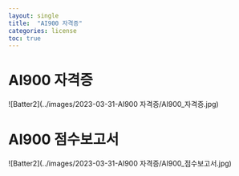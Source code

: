 ```yaml
---
layout: single
title:  "AI900 자격증"
categories: license
toc: true
---
```


# AI900 자격증
![Batter2](../images/2023-03-31-AI900 자격증/AI900_자격증.jpg)

# AI900 점수보고서
![Batter2](../images/2023-03-31-AI900 자격증/AI900_점수보고서.jpg)
